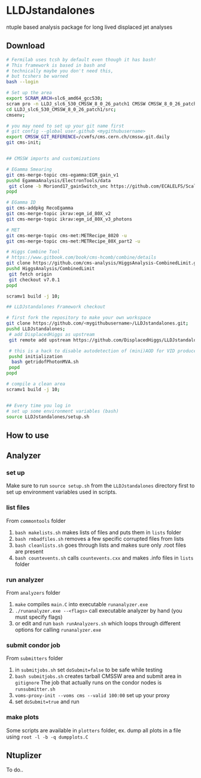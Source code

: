 # LLDJstandalones
ntuple based analysis package for long lived displaced jet analyses

## Download

```bash
# Fermilab uses tcsh by default even though it has bash! 
# This framework is based in bash and
# technically maybe you don't need this,
# but tcshers be warned
bash --login

# Set up the area
export SCRAM_ARCH=slc6_amd64_gcc530;
scram pro -n LLDJ_slc6_530_CMSSW_8_0_26_patch1 CMSSW CMSSW_8_0_26_patch1;
cd LLDJ_slc6_530_CMSSW_8_0_26_patch1/src;
cmsenv;

# you may need to set up your git name first
# git config --global user.github <mygithubusername>
export CMSSW_GIT_REFERENCE=/cvmfs/cms.cern.ch/cmssw.git.daily
git cms-init;


## CMSSW imports and customizations

# EGamma Smearing
git cms-merge-topic cms-egamma:EGM_gain_v1
pushd EgammaAnalysis/ElectronTools/data
 git clone -b Moriond17_gainSwitch_unc https://github.com/ECALELFS/ScalesSmearings.git
popd

# EGamma ID
git cms-addpkg RecoEgamma
git cms-merge-topic ikrav:egm_id_80X_v2
git cms-merge-topic ikrav:egm_id_80X_v3_photons

# MET
git cms-merge-topic cms-met:METRecipe_8020 -u
git cms-merge-topic cms-met:METRecipe_80X_part2 -u

# Higgs Combine Tool
# https://www.gitbook.com/book/cms-hcomb/combine/details
git clone https://github.com/cms-analysis/HiggsAnalysis-CombinedLimit.git HiggsAnalysis/CombinedLimit
pushd HiggsAnalysis/CombinedLimit
 git fetch origin
 git checkout v7.0.1
popd

scramv1 build -j 10;

## LLDJstandalones Framework checkout

# first fork the repository to make your own workspace
git clone https://github.com/<mygithubusername>/LLDJstandalones.git;
pushd LLDJstandalones;
 # add DisplacedHiggs as upstream
 git remote add upstream https://github.com/DisplacedHiggs/LLDJstandalones.git

 # this is a hack to disable autodetection of (mini)AOD for VID producers
 pushd initialization
  bash getridofPhotonMVA.sh
 popd
popd

# compile a clean area
scramv1 build -j 10;


## Every time you log in
# set up some environment variables (bash)
source LLDJstandalones/setup.sh
```

## How to use

## Analyzer
### set up
Make sure to run `source setup.sh` from the `LLDJstandalones` directory first to set up environment variables used in scripts.

### list files
From `commontools` folder
1. `bash makelists.sh` makes lists of files and puts them in `lists` folder
2. `bash rmbadfiles.sh` removes a few specific corrupted files from lists
3. `bash cleanlists.sh` goes through lists and makes sure only .root files are present
4. `bash countevents.sh` calls `countevents.cxx` and makes .info files in `lists` folder

### run analyzer
From `analyzers` folder
1. `make` compiles `main.C` into executable `runanalyzer.exe` 
2. `./runanalyzer.exe --<flags>` call executable analyzer by hand (you must specify flags)
3. or edit and run `bash runAnalyzers.sh` which loops through different options for calling `runanalyzer.exe`

### submit condor job
From `submitters` folder
1. in `submitjobs.sh` set `doSubmit=false` to be safe while testing
2. `bash submitjobs.sh` creates tarball CMSSW area and submit area in `gitignore`
The job that actually runs on the condor nodes is `runsubmitter.sh`
3. `voms-proxy-init --voms cms --valid 100:00` set up your proxy
4. set `doSubmit=true` and run 

### make plots
Some scripts are available in `plotters` folder, ex. dump all plots in a file using `root -l -b -q dumpplots.C`


## Ntuplizer
To do..

